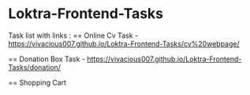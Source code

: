 # Loktra-Frontend-Tasks

Task list with links : 
== Online Cv Task - https://vivacious007.github.io/Loktra-Frontend-Tasks/cv%20webpage/

== Donation Box Task - https://vivacious007.github.io/Loktra-Frontend-Tasks/donation/

== Shopping Cart 
